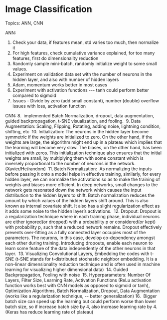# Image Classification

Topics: ANN, CNN

ANN:
1. Check your data, if features mean, std varies too much, then normalize it 
2. For high features, check cumulative variance explained, for too many features, first do dimensionality reduction 
3. Randomly sample mini-batch, randomly initialize weight to some small values. 
4. Experiment on validation data set with the number of neurons in the hidden layer, and also with number of hidden layers 
5. Adam, momentum works better in most cases 
6. Experiment with activation functions --- tanh could perform better compared to sigmoid 
7. Issues - Divide by zero (add small constant), number (double) overflow issues with loss, activation function 

CNN:
8.  implemented Batch Normalization, dropout, data augmentation, guided backpropagation, t-SNE visualization, and fooling. 
9. Data Augmentation: Scaling, Flipping, Rotating, adding noise, lightning condition, shifting, etc 
10. Initialization: The neurons in the hidden layer become symmetric if the weights are initialized to zero. On the other hand, if the weights are large, the algorithm might end up in a plateau which implies that the learning will become very slow. The biases, on the other hand, has been initialized with zeros. This initialization technique also ensures that the initial weights are small, by multiplying them with some constant which is inversely proportional to the number of neurons in the network. (Xavier/He/random) 
11. Batch Normalization:  As normalizing the inputs before passing it onto a model helps in effective training, similarly, for every hidden layer, we can normalize the activations so as to make the training of weights and biases more efficient. In deep networks, small changes to the network gets resonated down the network which causes the input distribution to the hidden layers to shift. Batch normalization reduces the amount by which values of the hidden layers shift around. This is also known as internal covariate shift. It also has a slight regularization effect as it adds some noise to the hidden layer’s activations. 
12. Dropout: Dropout is a regularization technique where in each training phase, individual neurons are either ignored(or dropped) with a probability p or considered(or kept) with probability p, such that a reduced network remains. Dropout effectively prevents over-fitting as a fully connected layer occupies most of the parameters. The neurons, in this case, develop co-dependency amongst each other during training. Introducing dropouts, enable each neuron to learn some feature of the data independently of the other neurons in that layer. 
13. Visualizing Convolutional Layers, Embedding the codes with t-SNE (t-SNE stands for t-distributed stochastic neighbor embedding. It is a non-linear dimensionality reduction technique and is often used in machine learning for visualizing higher dimensional data) 
14. Guided Backpropagation, Fooling with noise 
15. Hyperparameters: Number Of Layers, Filter Size, Learning Rate, Activation Functions (ReLu activation function works best with CNN models as opposed to sigmoid or tanh), Optimization Algorithms, Batch Normalization, Dropout, Data Augmentation (works like a regularization technique, -- better generalization)
16.  Bigger batch size can speed up the learning but could perform worse than lower batch size, so if increase batch size by 4, also increase learning rate by 4. (Keras has reduce learning rate of plateau) 
